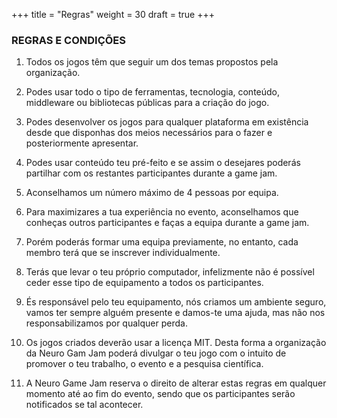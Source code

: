 +++
title = "Regras"
weight = 30
draft = true
+++

<h3 class="major">REGRAS E CONDIÇÕES</h3>

1. Todos os jogos têm que seguir um dos temas propostos pela organização.

2. Podes usar todo o tipo de ferramentas, tecnologia, conteúdo, middleware ou bibliotecas públicas para a criação do jogo.

3. Podes desenvolver os jogos para qualquer plataforma em existência desde que disponhas dos meios necessários para o fazer e posteriormente apresentar.

4. Podes usar conteúdo teu pré-feito e se assim o desejares poderás partilhar com os restantes participantes durante a game jam.

5. Aconselhamos um número máximo de 4 pessoas por equipa.

6. Para maximizares a tua experiência no evento, aconselhamos que conheças outros participantes e faças a equipa durante a game jam.

7. Porém poderás formar uma equipa previamente, no entanto, cada membro terá que se inscrever individualmente.

8. Terás que levar o teu próprio computador, infelizmente não é possível ceder esse tipo de equipamento a todos os participantes.

9. És responsável pelo teu equipamento, nós criamos um ambiente seguro, vamos ter sempre alguém presente e damos-te uma ajuda, mas não nos responsabilizamos por qualquer perda.

10. Os jogos criados deverão usar a licença MIT. Desta forma a organização da Neuro Gam Jam poderá divulgar o teu jogo com o intuito de promover o teu trabalho, o evento e a pesquisa científica.

11. A Neuro Game Jam reserva o direito de alterar estas regras em qualquer momento até ao fim do evento, sendo que os participantes serão notificados se tal acontecer.
